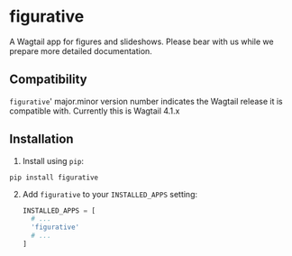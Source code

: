 figurative
==========

A Wagtail app for figures and slideshows. Please bear with us while we prepare more detailed documentation.

Compatibility
-------------

`figurative`' major.minor version number indicates the Wagtail release it is compatible with. Currently this is Wagtail 4.1.x

Installation
------------

1. Install using `pip`:
  ```shell
  pip install figurative
  ```
2. Add
   `figurative` to your `INSTALLED_APPS` setting:
   ```python
   INSTALLED_APPS = [
     # ...
     'figurative'
     # ...
   ]
   ```
